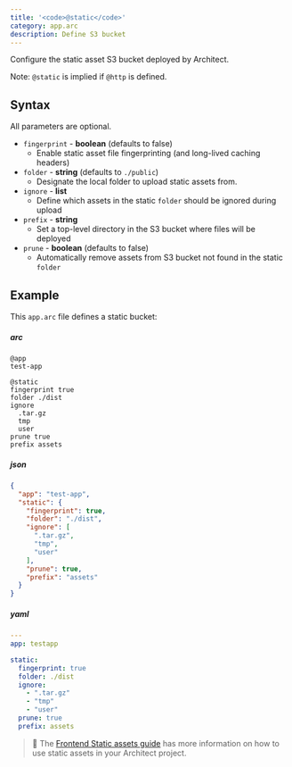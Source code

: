 ```yaml
---
title: '<code>@static</code>'
category: app.arc
description: Define S3 bucket
---
```


Configure the static asset S3 bucket deployed by Architect.

Note: `@static` is implied if `@http` is defined.

## Syntax

All parameters are optional.

- `fingerprint` - **boolean** (defaults to false)
  - Enable static asset file fingerprinting (and long-lived caching headers)
- `folder` - **string** (defaults to `./public`)
  - Designate the local folder to upload static assets from.
- `ignore` - **list** 
  - Define which assets in the static `folder` should be ignored during upload
- `prefix` - **string**
  - Set a top-level directory in the S3 bucket where files will be deployed
- `prune` - **boolean** (defaults to false)
  - Automatically remove assets from S3 bucket not found in the static `folder`
<!--
- `spa` - **boolean** (defaults to false)
  - Enable "Single Page App" delivery
-->

## Example

This `app.arc` file defines a static bucket:

<arc-viewer default-tab=arc>
<div slot=contents>

<arc-tab label=arc>
<h5>arc</h5>
<div slot=content>

```arc
@app
test-app

@static
fingerprint true
folder ./dist
ignore
  .tar.gz
  tmp
  user
prune true
prefix assets
```
</div>
</arc-tab>

<arc-tab label=json>
<h5>json</h5>
<div slot=content>

```json
{
  "app": "test-app",
  "static": {
    "fingerprint": true,
    "folder": "./dist",
    "ignore": [
      ".tar.gz",
      "tmp",
      "user"
    ],
    "prune": true,
    "prefix": "assets"
  }
}
```
</div>
</arc-tab>

<arc-tab label=yaml>
<h5>yaml</h5>
<div slot=content>

```yaml
---
app: testapp

static:
  fingerprint: true
  folder: ./dist
  ignore:
    - ".tar.gz"
    - "tmp"
    - "user"
  prune: true
  prefix: assets
```
</div>
</arc-tab>

</div>
</arc-viewer>

> 📜  The [Frontend Static assets guide](/docs/en/guides/frontend/static-assets) has more information on how to use static assets in your Architect project.
